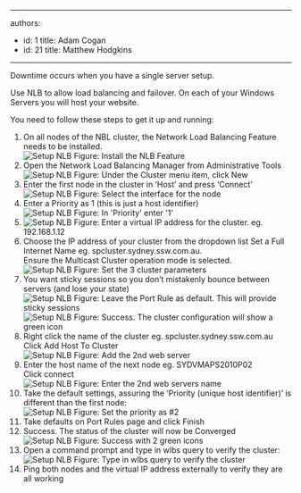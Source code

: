 

---
authors:
  - id: 1
    title: Adam Cogan
  - id: 21
    title: Matthew Hodgkins
---




<span class='intro'> <p>Downtime occurs when you have a single server setup.</p>
<p>Use NLB to allow load balancing and failover. On each of your Windows Servers you will host your website. </p>
<p>You need to follow these steps to get it up and running&#58;</p>
 </span>

<ol>
<li>On all nodes of the NBL cluster, the Network Load Balancing Feature needs to be installed.<br>
<img src="/ITAndNetworking/RulesToBetterWindowsServers/PublishingImages/Setup-NLB-1.jpg" alt="Setup NLB" class="ms-rteCustom-ImageArea" /> <span class="ms-rteCustom-FigureNormal">Figure&#58; Install the NLB Feature</span>
</li>
<li>Open the Network Load Balancing Manager from Administrative Tools<br>
<img src="/ITAndNetworking/RulesToBetterWindowsServers/PublishingImages/Setup-NLB-2.jpg" alt="Setup NLB" class="ms-rteCustom-ImageArea" /> <span class="ms-rteCustom-FigureNormal">Figure&#58; Under the Cluster menu item, click New</span>
</li>
<li>Enter the first node in the cluster in ‘Host’ and press ‘Connect’<br>
<img src="/ITAndNetworking/RulesToBetterWindowsServers/PublishingImages/Setup-NLB-3.jpg" alt="Setup NLB" class="ms-rteCustom-ImageArea" /> <span class="ms-rteCustom-FigureNormal">Figure&#58; Select the interface for the node</span>
</li>
<li>Enter a Priority as 1 (this is just a host identifier)<br>
<img src="/ITAndNetworking/RulesToBetterWindowsServers/PublishingImages/Setup-NLB-4.jpg" alt="Setup NLB" class="ms-rteCustom-ImageArea" /> <span class="ms-rteCustom-FigureNormal">Figure&#58; In 'Priority' enter '1'</span>
</li>
<li>
<img src="/ITAndNetworking/RulesToBetterWindowsServers/PublishingImages/Setup-NLB-5.jpg" alt="Setup NLB" class="ms-rteCustom-ImageArea" /> <span class="ms-rteCustom-FigureNormal">Figure&#58; Enter a virtual IP address for the cluster.  eg. 192.168.1.12</span>

</li>
<li>Choose the IP address of your cluster from the dropdown list 
Set a Full Internet Name eg.  spcluster.sydney.ssw.com.au. <br>
Ensure the Multicast Cluster operation mode is selected.<br>
<img src="/ITAndNetworking/RulesToBetterWindowsServers/PublishingImages/Setup-NLB-6.jpg" alt="Setup NLB" class="ms-rteCustom-ImageArea" /> <span class="ms-rteCustom-FigureNormal">Figure&#58; Set the 3 cluster parameters</span>

</li>
<li>You want sticky sessions so you don’t mistakenly bounce between servers (and lose your state)<br>
<img src="/ITAndNetworking/RulesToBetterWindowsServers/PublishingImages/Setup-NLB-7.jpg" alt="Setup NLB" class="ms-rteCustom-ImageArea" /> <span class="ms-rteCustom-FigureNormal">Figure&#58; Leave the Port Rule as default. This will provide sticky sessions</span><br>
<img src="/ITAndNetworking/RulesToBetterWindowsServers/PublishingImages/Setup-NLB-8.jpg" alt="Setup NLB" class="ms-rteCustom-ImageArea" /> <span class="ms-rteCustom-FigureNormal">Figure&#58; Success. The cluster configuration will show a green icon</span>
</li>
<li>Right click the name of the cluster eg. spcluster.sydney.ssw.com.au
Click Add Host To Cluster<br>
<img src="/ITAndNetworking/RulesToBetterWindowsServers/PublishingImages/Setup-NLB-9.jpg" alt="Setup NLB" class="ms-rteCustom-ImageArea" /> <span class="ms-rteCustom-FigureNormal">Figure&#58; Add the 2nd web server</span>
</li>
<li>Enter the host name of the next node eg. SYDVMAPS2010P02<br>
Click connect<br>
<img src="/ITAndNetworking/RulesToBetterWindowsServers/PublishingImages/Setup-NLB-10.jpg" alt="Setup NLB" class="ms-rteCustom-ImageArea" /> <span class="ms-rteCustom-FigureNormal">Figure&#58; Enter the 2nd web servers name</span>

</li>
<li>Take the default settings, assuring the ‘Priority (unique host identifier)’ is different than the first node&#58;<br>
<img src="/ITAndNetworking/RulesToBetterWindowsServers/PublishingImages/Setup-NLB-11.jpg" alt="Setup NLB" class="ms-rteCustom-ImageArea" /> <span class="ms-rteCustom-FigureNormal">Figure&#58; Set the priority as #2</span>

</li>
<li>Take defaults on Port Rules page and click Finish</li>

<li>Success. The status of the cluster will now be Converged<br>
<img src="/ITAndNetworking/RulesToBetterWindowsServers/PublishingImages/Setup-NLB-12.jpg" alt="Setup NLB" class="ms-rteCustom-ImageArea" /> <span class="ms-rteCustom-FigureNormal">Figure&#58; Success with 2 green icons</span>

</li>
<li>Open a command prompt and type in wlbs query to verify the cluster&#58;<br>
<img src="/ITAndNetworking/RulesToBetterWindowsServers/PublishingImages/Setup-NLB-13.jpg" alt="Setup NLB" class="ms-rteCustom-ImageArea" /> <span class="ms-rteCustom-FigureNormal">Figure&#58; Type in wlbs query to verify the cluster</span> 
</li>
<li>Ping both nodes and the virtual IP address externally to verify they are all working</li>
</ol>



